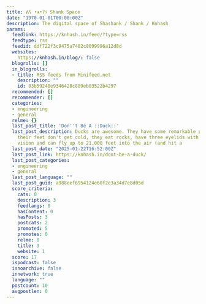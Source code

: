 ```yaml
---
title: ᕕʕ •ᴥ•ʔ୨ Shank Space
date: "1970-01-01T00:00:00Z"
description: The digital space of Shashank / Shank / Knhash
params:
  feedlink: https://knhash.in/feed/?type=rss
  feedtype: rss
  feedid: ddf722f3c9475a7482c8099996a12d8d
  websites:
    https://knhash.in/blog/: false
  blogrolls: []
  in_blogrolls:
  - title: RSS feeds from Minifeed.net
    description: ""
    id: 83b59248e9346428c889eb03522b4297
  recommended: []
  recommender: []
  categories:
  - engineering
  - general
  relme: {}
  last_post_title: 'Don''t Be A ::Duck::'
  last_post_description: Ducks are awesome. They have some remarkable properties –
    their feet don't get cold, they eat rocks, have three eyelids with 340 degree
    vision and can fly up to 21,000 feet into the air (and hit a
  last_post_date: "2025-01-22T16:52:00Z"
  last_post_link: https://knhash.in/dont-be-a-duck/
  last_post_categories:
  - engineering
  - general
  last_post_language: ""
  last_post_guid: a988eef6954124e60f2e3a34d7e8d05d
  score_criteria:
    cats: 0
    description: 3
    feedlangs: 0
    hasContent: 0
    hasPosts: 3
    postcats: 2
    promoted: 5
    promotes: 0
    relme: 0
    title: 3
    website: 1
  score: 17
  ispodcast: false
  isnoarchive: false
  innetwork: true
  language: ""
  postcount: 10
  avgpostlen: 0
---
```

